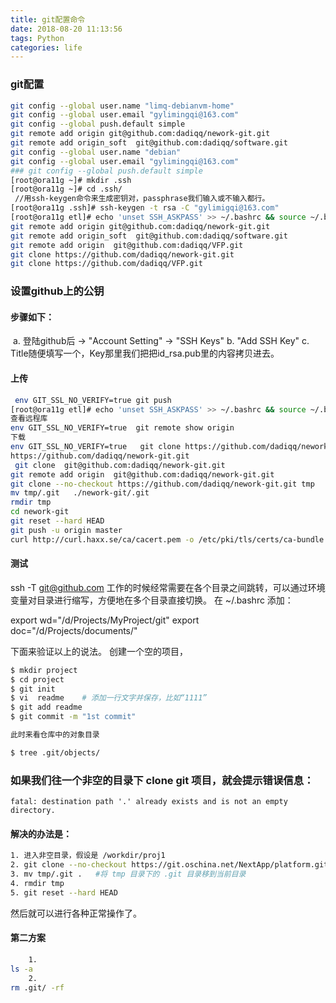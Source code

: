 ```yaml
---
title: git配置命令
date: 2018-08-20 11:13:56
tags: Python
categories: life
---
```


### git配置
<!--more-->
```bash
git config --global user.name "limq-debianvm-home"
git config --global user.email "gylimingqi@163.com"
git config --global push.default simple
git remote add origin git@github.com:dadiqq/nework-git.git
git remote add origin_soft  git@github.com:dadiqq/software.git
git config --global user.name "debian"
git config --global user.email "gylimingqi@163.com"
### git config --global push.default simple
[root@ora11g ~]# mkdir .ssh
[root@ora11g ~]# cd .ssh/
 //用ssh-keygen命令来生成密钥对，passphrase我们输入或不输入都行。
[root@ora11g .ssh]# ssh-keygen -t rsa -C "gylimigqi@163.com"
[root@ora11g etl]# echo 'unset SSH_ASKPASS' >> ~/.bashrc && source ~/.bashrc
git remote add origin git@github.com:dadiqq/nework-git.git
git remote add origin_soft  git@github.com:dadiqq/software.git
git remote add origin  git@github.com:dadiqq/VFP.git
git clone https://github.com/dadiqq/nework-git.git
git clone https://github.com/dadiqq/VFP.git

```

### 设置github上的公钥
#### 步骤如下：

​    a. 登陆github后 -> "Account Setting" -> "SSH Keys"
    b. "Add SSH Key"
    c. Title随便填写一个，Key那里我们把把id_rsa.pub里的内容拷贝进去。

#### 上传 
```bash
 env GIT_SSL_NO_VERIFY=true git push
[root@ora11g etl]# echo 'unset SSH_ASKPASS' >> ~/.bashrc && source ~/.bashrc   
查看远程库
env GIT_SSL_NO_VERIFY=true  git remote show origin
下载
env GIT_SSL_NO_VERIFY=true   git clone https://github.com/dadiqq/nework-git.git
https://github.com/dadiqq/nework-git.git  
 git clone  git@github.com:dadiqq/nework-git.git
git remote add origin  git@github.com:dadiqq/nework-git.git
git clone --no-checkout https://github.com/dadiqq/nework-git.git tmp
mv tmp/.git   ./nework-git/.git
rmdir tmp
cd nework-git
git reset --hard HEAD
git push -u origin master
curl http://curl.haxx.se/ca/cacert.pem -o /etc/pki/tls/certs/ca-bundle.crt
```
#### 测试 

ssh -T git@github.com
工作的时候经常需要在各个目录之间跳转，可以通过环境变量对目录进行缩写，方便地在多个目录直接切换。
在 ~/.bashrc 添加：

export wd="/d/Projects/MyProject/git"
export doc="/d/Projects/documents/"

下面来验证以上的说法。
创建一个空的项目，
```bash
$ mkdir project
$ cd project
$ git init
$ vi  readme    # 添加一行文字并保存，比如“1111”
$ git add readme
$ git commit -m "1st commit"

此时来看仓库中的对象目录

$ tree .git/objects/
```
### 如果我们往一个非空的目录下 clone git 项目，就会提示错误信息：

`fatal: destination path '.' already exists and is not an empty directory.`

#### 解决的办法是：
```bash
1. 进入非空目录，假设是 /workdir/proj1
2. git clone --no-checkout https://git.oschina.net/NextApp/platform.git tmp
3. mv tmp/.git .   #将 tmp 目录下的 .git 目录移到当前目录
4. rmdir tmp
5. git reset --hard HEAD
```
然后就可以进行各种正常操作了。

#### 第二方案
```bash
	1. 
ls -a  
	2. 
rm .git/ -rf  
```